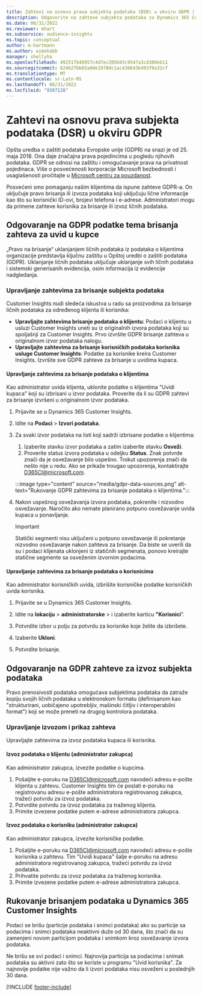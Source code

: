 ```yaml
---
title: Zahtevi na osnovu prava subjekta podataka (DSR) u okviru GDPR | Microsoft Docs
description: Odgovorite na zahteve subjekta podataka za Dynamics 365 Customer Insights.
ms.date: 08/31/2022
ms.reviewer: mhart
ms.subservice: audience-insights
ms.topic: conceptual
author: m-hartmann
ms.author: wimohabb
manager: shellyha
ms.openlocfilehash: 49251fb46957c4d7ec205b93c9547a3cd380eb11
ms.sourcegitcommit: 624b27bb65a0de1970dc1ac436643b493f0a31cf
ms.translationtype: MT
ms.contentlocale: sr-Latn-RS
ms.lasthandoff: 08/31/2022
ms.locfileid: "9387128"
---
```

# <a name="data-subject-rights-dsr-requests-under-gdpr"></a>Zahtevi na osnovu prava subjekta podataka (DSR) u okviru GDPR

Opšta uredba o zaštiti podataka Evropske unije (GDPR) na snazi je od 25. maja 2018. Ona daje značajna prava pojedincima u pogledu njihovih podataka. GDPR se odnosi na zaštitu i omogućavanje prava na privatnost pojedinaca. Više o posvećenosti korporacije Microsoft bezbednosti i usaglašenosti pročitajte u [Microsoft centru za pouzdanost](https://www.microsoft.com/trust-center).

Posvećeni smo pomaganju našim klijentima da ispune zahteve GDPR-a. On uključuje pravo brisanja ili izvoza podataka koji uključuju lične informacije kao što su korisnički ID-ovi, brojevi telefona i e-adrese. Administratori mogu da primene zahteve korisnika za brisanje ili izvoz ličnih podataka.

## <a name="responding-to-gdpr-data-subject-delete-requests-for-customer-insights"></a>Odgovaranje na GDPR podatke tema brisanja zahteva za uvid u kupce

„Pravo na brisanje“ uklanjanjem ličnih podataka iz podataka o klijentima organizacije predstavlja ključnu zaštitu u Opštoj uredbi o zaštiti podataka (GDPR). Uklanjanje ličnih podataka uključuje uklanjanje svih ličnih podataka i sistemski generisanih evidencija, osim informacija iz evidencije nadgledanja.

### <a name="manage-data-subject-delete-requests"></a>Upravljanje zahtevima za brisanje subjekta podataka

Customer Insights nudi sledeća iskustva u radu sa proizvodima za brisanje ličnih podataka za određenog klijenta ili korisnika:

- **Upravljajte zahtevima brisanje podataka o klijentu**: Podaci o klijentu u usluzi Customer Insights uneti su iz originalnih izvora podataka koji su spoljašnji za Customer Insights. Prvo izvršite GDPR brisanje zahteva u originalnom izvor podataka nalogu.
- **Upravljajte zahtevima za brisanje korisničkih podataka korisnika usluge Customer Insights**: Podatke za korisnike kreira Customer Insights. Izvršite sve GDPR zahteve za brisanje u uvidima kupaca.

#### <a name="manage-requests-to-delete-customer-data"></a>Upravljanje zahtevima za brisanje podataka o klijentima

Kao administrator uvida klijenta, uklonite podatke o klijentima "Uvidi kupaca" koji su izbrisani u izvor podataka. Proverite da li su GDPR zahtevi za brisanje izvršeni u originalnom izvor podataka.

1. Prijavite se u Dynamics 365 Customer Insights.

1. Idite na **Podaci** > **Izvori podataka**.

1. Za svaki izvor podataka na listi koji sadrži izbrisane podatke o klijentima:
   1. Izaberite stavku izvor podataka a zatim izaberite stavku **Osveži**.
   1. Proverite status izvora podataka u odeljku **Status**. Znak potvrde znači da je osvežavanje bilo uspešno. Trokut upozorenja znači da nešto nije u redu. Ako se prikaže trougao upozorenja, kontaktirajte D365CI@microsoft.com.

   :::image type="content" source="media/gdpr-data-sources.png" alt-text="Rukovanje GDPR zahtevima za brisanje podataka o klijentima.":::

1. Nakon uspešnog osvežavanja izvora podataka, pokrenite i nizvodno osvežavanje. Naročito ako nemate planirano potpuno osvežavanje uvida kupaca u ponavljanje.

   > [!IMPORTANT]
   > Statički segmenti nisu uključeni u potpuno osvežavanje ili pokretanje nizvodno osvežavanje nakon zahteva za brisanje. Da biste se uverili da su i podaci klijenata uklonjeni iz statičnih segmenata, ponovo kreirajte statične segmente sa osveženim izvornim podacima.

#### <a name="manage-delete-requests-for-user-data"></a>Upravljanje zahtevima za brisanje podataka o korisnicima

Kao administrator korisničkih uvida, izbrišite korisničke podatke korisničkih uvida korisnika.

1. Prijavite se u Dynamics 365 Customer Insights.

1. Idite na **lokaciju** > **administratorske** > i izaberite karticu **"Korisnici**".

1. Potvrdite izbor u polju za potvrdu za korisnike koje želite da izbrišete.

1. Izaberite **Ukloni**.

1. Potvrdite brisanje.

## <a name="responding-to-gdpr-data-subject-export-requests"></a>Odgovaranje na GDPR zahteve za izvoz subjekta podataka

Pravo prenosivosti podataka omogućava subjektima podataka da zatraže kopiju svojih ličnih podataka u elektronskom formatu (definisanom kao "strukturirani, uobičajeno upotrebljiv, mašinski čitljiv i interoperabilni format") koji se može preneti na drugog kontrolora podataka.

### <a name="manage-export-and-view-requests"></a>Upravljanje izvozom i prikaz zahteva

Upravljajte zahtevima za izvoz podataka kupaca ili korisnika.

#### <a name="export-customer-data-tenant-admin"></a>Izvoz podataka o klijentu (administrator zakupca)

Kao administrator zakupca, izvezite podatke o kupcima.

1. Pošaljite e-poruku na D365CI@microsoft.com navodeći adresu e-pošte klijenta u zahtevu. Customer Insights tim će poslati e-poruku na registrovanu adresu e-pošte administratora registrovanog zakupca, tražeći potvrdu za izvoz podataka.
2. Potvrdite potvrdu za izvoz podataka za traženog klijenta.
3. Primite izvezene podatke putem e-adrese administratora zakupca.

#### <a name="export-user-data-tenant-admin"></a>Izvoz podataka o korisniku (administrator zakupca)

Kao administrator zakupca, izvezite korisničke podatke.

1. Pošaljite e-poruku na D365CI@microsoft.com navodeći adresu e-pošte korisnika u zahtevu. Tim "Uvidi kupaca" šalje e-poruku na adresu administratora registrovanog zakupca, tražeći potvrdu za izvoz podataka.
1. Prihvatite potvrdu za izvoz podataka za traženog korisnika.
1. Primite izvezene podatke putem e-adrese administratora zakupca.

## <a name="data-deletion-handling-in-dynamics-365-customer-insights"></a>Rukovanje brisanjem podataka u Dynamics 365 Customer Insights

Podaci se brišu (particije podataka i snimci podataka) ako su particije sa podacima i snimci podataka neaktivni duže od 30 dana, što znači da su zamenjeni novom particijom podataka i snimkom kroz osvežavanje izvora podataka.

Ne brišu se svi podaci i snimci. Najnovija particija sa podacima i snimak podataka su aktivni zato što se koriste u programu "Uvid korisnika". Za najnovije podatke nije važno da li izvori podataka nisu osveženi u poslednjih 30 dana.

[!INCLUDE [footer-include](includes/footer-banner.md)]
